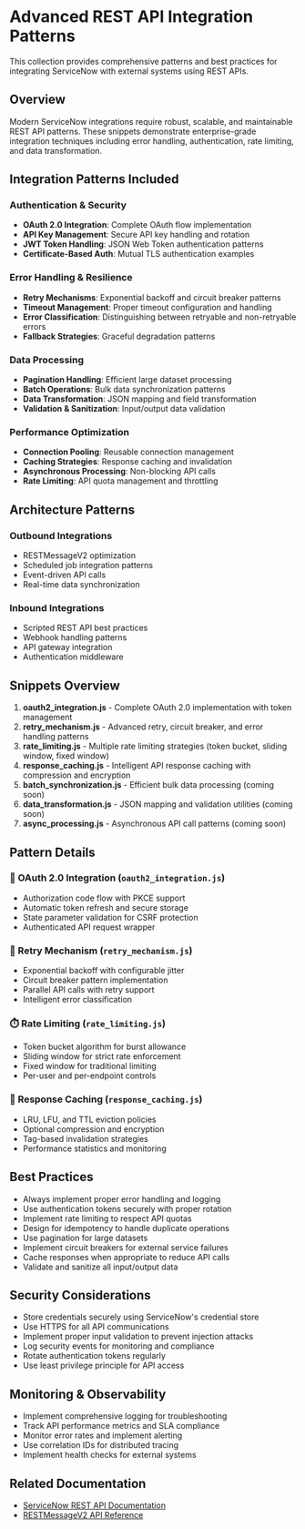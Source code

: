 # Advanced REST API Integration Patterns

This collection provides comprehensive patterns and best practices for integrating ServiceNow with external systems using REST APIs.

## Overview

Modern ServiceNow integrations require robust, scalable, and maintainable REST API patterns. These snippets demonstrate enterprise-grade integration techniques including error handling, authentication, rate limiting, and data transformation.

## Integration Patterns Included

### Authentication & Security
- **OAuth 2.0 Integration**: Complete OAuth flow implementation
- **API Key Management**: Secure API key handling and rotation
- **JWT Token Handling**: JSON Web Token authentication patterns
- **Certificate-Based Auth**: Mutual TLS authentication examples

### Error Handling & Resilience
- **Retry Mechanisms**: Exponential backoff and circuit breaker patterns
- **Timeout Management**: Proper timeout configuration and handling
- **Error Classification**: Distinguishing between retryable and non-retryable errors
- **Fallback Strategies**: Graceful degradation patterns

### Data Processing
- **Pagination Handling**: Efficient large dataset processing
- **Batch Operations**: Bulk data synchronization patterns
- **Data Transformation**: JSON mapping and field transformation
- **Validation & Sanitization**: Input/output data validation

### Performance Optimization
- **Connection Pooling**: Reusable connection management
- **Caching Strategies**: Response caching and invalidation
- **Asynchronous Processing**: Non-blocking API calls
- **Rate Limiting**: API quota management and throttling

## Architecture Patterns

### Outbound Integrations
- RESTMessageV2 optimization
- Scheduled job integration patterns
- Event-driven API calls
- Real-time data synchronization

### Inbound Integrations
- Scripted REST API best practices
- Webhook handling patterns
- API gateway integration
- Authentication middleware

## Snippets Overview

1. **oauth2_integration.js** - Complete OAuth 2.0 implementation with token management
2. **retry_mechanism.js** - Advanced retry, circuit breaker, and error handling patterns
3. **rate_limiting.js** - Multiple rate limiting strategies (token bucket, sliding window, fixed window)
4. **response_caching.js** - Intelligent API response caching with compression and encryption
5. **batch_synchronization.js** - Efficient bulk data processing (coming soon)
6. **data_transformation.js** - JSON mapping and validation utilities (coming soon)
7. **async_processing.js** - Asynchronous API call patterns (coming soon)

## Pattern Details

### 🔐 OAuth 2.0 Integration (`oauth2_integration.js`)
- Authorization code flow with PKCE support
- Automatic token refresh and secure storage
- State parameter validation for CSRF protection
- Authenticated API request wrapper

### 🔄 Retry Mechanism (`retry_mechanism.js`) 
- Exponential backoff with configurable jitter
- Circuit breaker pattern implementation
- Parallel API calls with retry support
- Intelligent error classification

### ⏱️ Rate Limiting (`rate_limiting.js`)
- Token bucket algorithm for burst allowance
- Sliding window for strict rate enforcement
- Fixed window for traditional limiting
- Per-user and per-endpoint controls

### 💾 Response Caching (`response_caching.js`)
- LRU, LFU, and TTL eviction policies
- Optional compression and encryption
- Tag-based invalidation strategies
- Performance statistics and monitoring

## Best Practices

- Always implement proper error handling and logging
- Use authentication tokens securely with proper rotation
- Implement rate limiting to respect API quotas
- Design for idempotency to handle duplicate operations
- Use pagination for large datasets
- Implement circuit breakers for external service failures
- Cache responses when appropriate to reduce API calls
- Validate and sanitize all input/output data

## Security Considerations

- Store credentials securely using ServiceNow's credential store
- Use HTTPS for all API communications
- Implement proper input validation to prevent injection attacks
- Log security events for monitoring and compliance
- Rotate authentication tokens regularly
- Use least privilege principle for API access

## Monitoring & Observability

- Implement comprehensive logging for troubleshooting
- Track API performance metrics and SLA compliance
- Monitor error rates and implement alerting
- Use correlation IDs for distributed tracing
- Implement health checks for external systems

## Related Documentation

- [ServiceNow REST API Documentation](https://developer.servicenow.com/dev.do#!/reference/api/tokyo/rest/)
- [RESTMessageV2 API Reference](https://developer.servicenow.com/dev.do#!/reference/api/tokyo/server/no-namespace/c_RESTMessageV2API)
